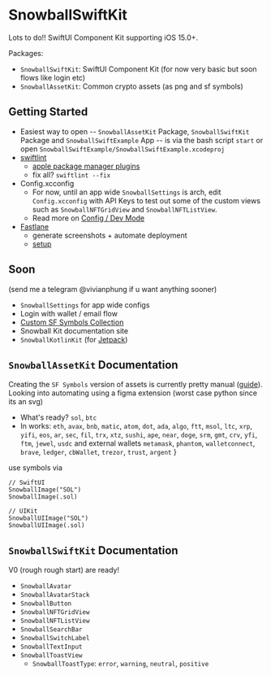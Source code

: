 # SnowballSwiftKit

Lots to do!! SwiftUI Component Kit supporting iOS 15.0+.

Packages: 
- `SnowballSwiftKit`: SwiftUI Component Kit (for now very basic but soon flows like login etc)
- `SnowballAssetKit`: Common crypto assets (as png and sf symbols)

## Getting Started

- Easiest way to open -- `SnowballAssetKit` Package, `SnowballSwiftKit` Package and `SnowballSwiftExample` App -- is via the bash script `start` or open `SnowballSwiftExample/SnowballSwiftExample.xcodeproj`
- [swiftlint](https://github.com/realm/SwiftLint)
    - [apple package manager plugins](https://github.com/apple/swift-package-manager/blob/main/Documentation/Plugins.md)
    - fix all? `swiftlint --fix`
- Config.xcconfig
    - For now, until an app wide `SnowballSettings` is arch, edit `Config.xcconfig` with API Keys to test out some of the custom views such as `SnowballNFTGridView` and `SnowballNFTListView`. 
    - Read more on [Config / Dev Mode](https://nshipster.com/xcconfig/)
- [Fastlane](https://fastlane.tools)
    - generate screenshots + automate deployment
    - [setup](https://docs.fastlane.tools/getting-started/ios/setup/)

## Soon 
(send me a telegram @vivianphung if u want anything sooner)
- `SnowballSettings` for app wide configs
- Login with wallet / email flow
- [Custom SF Symbols Collection](https://www.david-smith.org/blog/2023/01/23/design-notes-18/)
- Snowball Kit documentation site
- `SnowballKotlinKit` (for [Jetpack](https://developer.android.com/jetpack))

## `SnowballAssetKit` Documentation

Creating the `SF Symbols` version of assets is currently pretty manual ([guide](https://www.david-smith.org/blog/2023/01/23/design-notes-18/)). Looking into automating using a figma extension (worst case python since its an svg)

- What's ready? `sol`, `btc`
- In works: `eth`, `avax`, `bnb`, `matic`, `atom`, `dot`, `ada`, `algo`, `ftt`, `msol`, `ltc`, `xrp`, `yifi`, `eos`, `ar`, `sec`, `fil`, `trx`, `xtz`, `sushi`, `ape`, `near`, `doge`, `srm`, `gmt`, `crv`, `yfi`, `ftm`, `jewel`, `usdc` and external wallets `metamask`, `phantom`, `walletconnect`, `brave`, `ledger`, `cbWallet`, `trezor`, `trust`, `argent`
}

use symbols via 

```
// SwiftUI
SnowballImage("SOL") 
SnowballImage(.sol) 

// UIKit
SnowballUIImage("SOL")
SnowballUIImage(.sol)
```

## `SnowballSwiftKit` Documentation

V0 (rough rough start) are ready! 

- `SnowballAvatar`
- `SnowballAvatarStack`
- `SnowballButton`
- `SnowballNFTGridView`
- `SnowballNFTListView`
- `SnowballSearchBar`
- `SnowballSwitchLabel`
- `SnowballTextInput`
- `SnowballToastView`
    - `SnowballToastType`: `error`, `warning`, `neutral`, `positive`

